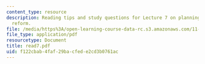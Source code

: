 ```yaml
---
content_type: resource
description: Reading tips and study questions for Lecture 7 on planning as social
  reform.
file: /media/https%3A/open-learning-course-data-rc.s3.amazonaws.com/11-201-gateway-planning-action-fall-2007/f122cbab4faf29bacfede2cd3b0761ac_read7.pdf
file_type: application/pdf
resourcetype: Document
title: read7.pdf
uid: f122cbab-4faf-29ba-cfed-e2cd3b0761ac
---
```

